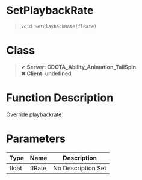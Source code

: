 # SetPlaybackRate
> `void SetPlaybackRate(flRate)`
# Class
> __✔ Server: CDOTA_Ability_Animation_TailSpin__  
> __✖ Client: undefined__  
# Function Description
Override playbackrate
# Parameters
Type|Name|Description
--|--|--
float|flRate|No Description Set
